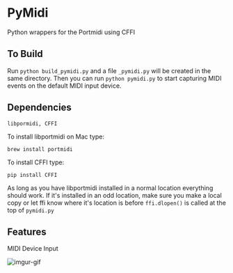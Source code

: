 # PyMidi
Python wrappers for the Portmidi using CFFI

## To Build
Run `python build_pymidi.py` and a file `_pymidi.py` will be created in the same directory.  Then you can run `python pymidi.py` to start capturing MIDI events on the default MIDI input device.

## Dependencies
```
libpormidi, CFFI
```
To install libportmidi on Mac type:
```
brew install portmidi
```
To install CFFI type:
```
pip install CFFI
```

As long as you have libportmidi installed in a normal location everything should work.  If it's installed in an odd location, make sure you make a local copy or let ffi know where it's location is before `ffi.dlopen()` is called at the top of `pymidi.py`

## Features
MIDI Device Input

![imgur-gif](../master/img/pymidi_720_ffmpeg.gif)
